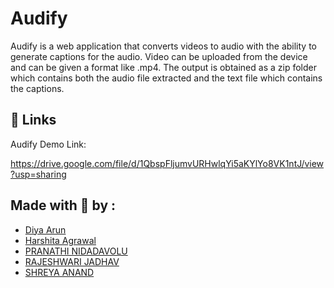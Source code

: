 # Audify

Audify is a web application that converts videos to audio with the ability to generate captions for the audio. Video can be uploaded from the device and can be given a format like .mp4. The output is obtained as a zip folder which contains both the audio file extracted and the text file which contains the captions.


## 🔗 Links
Audify Demo Link:

https://drive.google.com/file/d/1QbspFljumvURHwlqYi5aKYlYo8VK1ntJ/view?usp=sharing


## Made with 💙 by : 

- [Diya Arun](https://github.com/DiyaArun)
- [Harshita Agrawal](https://github.com/harshiii12)
- [PRANATHI NIDADAVOLU](https://github.com/Pranathi2611)
- [RAJESHWARI JADHAV](https://github.com/Rajeshwari-Jadhav)
- [SHREYA ANAND](https://github.com/Anand-shreya)
